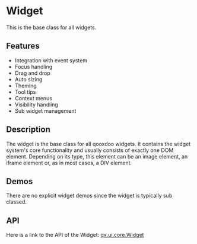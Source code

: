 Widget
======

This is the base class for all widgets.

Features
--------

-   Integration with event system
-   Focus handling
-   Drag and drop
-   Auto sizing
-   Theming
-   Tool tips
-   Context menus
-   Visibility handling
-   Sub widget management

Description
-----------

The widget is the base class for all qooxdoo widgets. It contains the widget system's core functionality and usually consists of exactly one DOM element. Depending on its type, this element can be an image element, an iframe element or, as in most cases, a DIV element.

Demos
-----

There are no explicit widget demos since the widget is typically sub classed.

API
---

Here is a link to the API of the Widget:
[qx.ui.core.Widget](http://demo.qooxdoo.org/%{version}/apiviewer/index.html#qx.ui.core.Widget)
